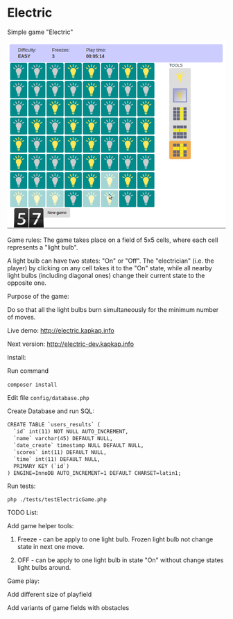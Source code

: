 # Electric
Simple game "Electric"

![Alt text](ts/elect_2.0.png?raw=true "Game play")

Game rules:
The game takes place on a field of 5x5 cells, where each cell represents a "light bulb".

A light bulb can have two states: "On" or "Off". The "electrician" (i.e. the player) 
by clicking on any cell takes it to the "On" state, while all nearby light bulbs (including diagonal ones) 
change their current state to the opposite one.

Purpose of the game:

Do so that all the light bulbs burn simultaneously for the minimum number of moves.

Live demo:
http://electric.kapkap.info

Next version:
http://electric-dev.kapkap.info

Install:

Run command

```composer install```

Edit file ```config/database.php```

Create Database and run SQL:
```
CREATE TABLE `users_results` (
  `id` int(11) NOT NULL AUTO_INCREMENT,
  `name` varchar(45) DEFAULT NULL,
  `date_create` timestamp NULL DEFAULT NULL,
  `scores` int(11) DEFAULT NULL,
  `time` int(11) DEFAULT NULL,
  PRIMARY KEY (`id`)
) ENGINE=InnoDB AUTO_INCREMENT=1 DEFAULT CHARSET=latin1;
```

Run tests:
```
php ./tests/testElectricGame.php
```

TODO List:

Add game helper tools:
1. Freeze - can be apply to one light bulb. Frozen light bulb not change state in next one move.

2. OFF - can be apply to one light bulb in state "On" without change states light bulbs around.

Game play:

Add different size of playfield

Add variants of game fields with obstacles
